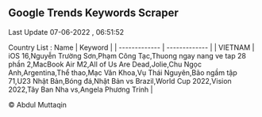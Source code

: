 

## Google Trends Keywords Scraper 
 
Last Update 07-06-2022 , 06:51:52

Country List :
 Name  | Keyword |
| ------------- | ------------- |
| VIETNAM | iOS 16,Nguyễn Trường Sơn,Phạm Công Tạc,Thuong ngay nang ve tap 28 phần 2,MacBook Air M2,All of Us Are Dead,Jolie,Chu Ngọc Anh,Argentina,Thể thao,Mạc Văn Khoa,Vụ Thái Nguyên,Bão ngầm tập 71,U23 Nhật Bản,Bóng đá,Nhật Bản vs Brazil,World Cup 2022,Vision 2022,Tây Ban Nha vs,Angela Phương Trinh |



© Abdul Muttaqin 
